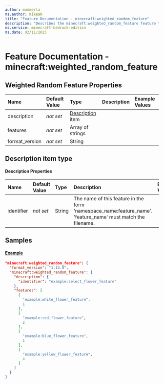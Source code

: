 ```yaml
---
author: mammerla
ms.author: mikeam
title: "Feature Documentation - minecraft:weighted_random_feature"
description: "Describes the minecraft:weighted_random_feature feature type"
ms.service: minecraft-bedrock-edition
ms.date: 02/11/2025 
---
```


# Feature Documentation - minecraft:weighted_random_feature


## Weighted Random Feature Properties

|Name       |Default Value |Type |Description |Example Values |
|:----------|:-------------|:----|:-----------|:------------- |
| description | *not set* | [Description](#description-item-type) item |  |  | 
| features | *not set* | Array of strings |  |  | 
| format_version | *not set* | String |  |  | 

## Description item type

#### Description Properties

|Name       |Default Value |Type |Description |Example Values |
|:----------|:-------------|:----|:-----------|:------------- |
| identifier | *not set* | String | The name of this feature in the form 'namespace_name:feature_name'. 'feature_name' must match the filename. |  | 

## Samples

#### [Example](example)


```json
"minecraft:weighted_random_feature": {
  "format_version": "1.13.0",
  "minecraft:weighted_random_feature": {
    "description": {
      "identifier": "example:select_flower_feature"
    },
    "features": [
      [
        "example:white_flower_feature",
        1
      ],
      [
        "example:red_flower_feature",
        2
      ],
      [
        "example:blue_flower_feature",
        1
      ],
      [
        "example:yellow_flower_feature",
        4
      ]
    ]
  }
}
```
